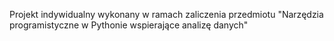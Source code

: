 Projekt indywidualny wykonany w ramach zaliczenia przedmiotu "Narzędzia programistyczne w Pythonie wspierające analizę danych"
